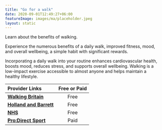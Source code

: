 ```yaml
---
title: "Go for a walk"
date: 2020-09-01T12:49:27+06:00
featureImage: images/ma/placeholder.jpeg
layout: static
---
```


Learn about the benefits of walking.

Experience the numerous benefits of a daily walk, improved fitness, mood, and overall wellbeing, a simple habit with significant rewards.

Incorporating a daily walk into your routine enhances cardiovascular health, boosts mood, reduces stress, and supports overall wellbeing. Walking is a low-impact exercise accessible to almost anyone and helps maintain a healthy lifestyle.

| Provider Links      | Free or Paid  |  
| :-----------          | :--------------:      |  
| [**Walking Britain**](https://www.walkingbritain.co.uk/find-walks-by-me.php) | Free  | 
| [**Holland and Barrett**](https://www.hollandandbarrett.com/the-health-hub/weight-management/fitness/exercise/your-recommended-daily-steps-by-age/) | Free  | 
| [**NHS**](https://www.nhs.uk/better-health/get-active/how-to-be-more-active/) | Free  | 
| [**Pro:Direct Sport**](https://www.awin1.com/cread.php?awinmid=6667&awinaffid=1198638&ued=https%3A%2F%2Fwww.prodirectsport.com%2Frunning%2F) | Paid | 
  

<br/><br/>






